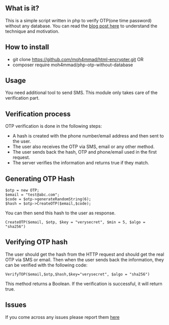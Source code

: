 ## What is it?
This is a simple script written in php to verify OTP(one time password) without any database. You can read the [blog post here](https://blog.anam.co/otp-verification-without-using-a-database/) to understand the technique and motivation.

## How to install
 - git clone https://github.com/moh4mmad/html-encrypter.git
 OR
 - composer require moh4mmad/php-otp-without-database
## Usage
You need additional tool to send SMS. This module only takes care of the verification part.
## Verification process
OTP verification is done in the following steps:
 - A hash is created with the phone number/email address and then sent to the user.
 - The user also receives the OTP via SMS, email or any other method.
 - The user sends back the hash, OTP and phone/email used in the first request.
 - The server verifies the information and returns true if they match.

## Generating OTP Hash
```
$otp = new OTP;
$email = "test@abc.com";
$code = $otp->generateRandomString(6);
$hash = $otp->CreateOTP($email,$code);
```
You can then send this hash to the user as response.
```
CreateOTP($email, $otp, $key = "verysecret", $min = 5, $algo = "sha256")
```
## Verifying OTP hash
The user should get the hash from the HTTP request and should get the real OTP via SMS or email.
Then when the user sends back the information, they can be verified with the following code:
```
VerifyTOP($email,$otp,$hash,$key="verysecret", $algo = "sha256")
```
This method returns a Boolean. If the verification is successful, it will return true.

## Issues
If you come across any issues please report them [here](github.com/moh4mmad/php-otp-without-database/issues)
